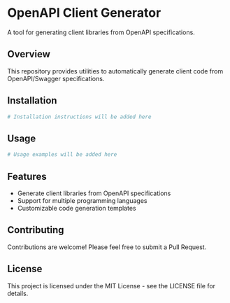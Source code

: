 # OpenAPI Client Generator

A tool for generating client libraries from OpenAPI specifications.

## Overview

This repository provides utilities to automatically generate client code from OpenAPI/Swagger specifications.

## Installation

```bash
# Installation instructions will be added here
```

## Usage

```bash
# Usage examples will be added here
```

## Features

- Generate client libraries from OpenAPI specifications
- Support for multiple programming languages
- Customizable code generation templates

## Contributing

Contributions are welcome! Please feel free to submit a Pull Request.

## License

This project is licensed under the MIT License - see the LICENSE file for details.